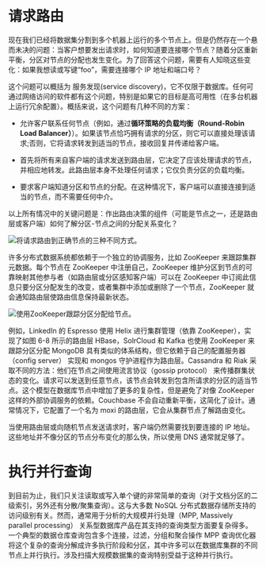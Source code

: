 # 请求路由

现在我们已经将数据集分割到多个机器上运行的多个节点上。但是仍然存在一个悬而未决的问题：当客户想要发出请求时，如何知道要连接哪个节点？随着分区重新平衡，分区对节点的分配也发生变化。为了回答这个问题，需要有人知晓这些变化：如果我想读或写键“foo”，需要连接哪个 IP 地址和端口号？

这个问题可以概括为 服务发现(service discovery)，它不仅限于数据库。任何可通过网络访问的软件都有这个问题，特别是如果它的目标是高可用性（在多台机器上运行冗余配置）。概括来说，这个问题有几种不同的方案：

- 允许客户联系任何节点（例如，通过**循环策略的负载均衡（Round-Robin Load Balancer）**）。如果该节点恰巧拥有请求的分区，则它可以直接处理该请求;否则，它将请求转发到适当的节点，接收回复并传递给客户端。

- 首先将所有来自客户端的请求发送到路由层，它决定了应该处理请求的节点，并相应地转发。此路由层本身不处理任何请求；它仅负责分区的负载均衡。

- 要求客户端知道分区和节点的分配。在这种情况下，客户端可以直接连接到适当的节点，而不需要任何中介。

以上所有情况中的关键问题是：作出路由决策的组件（可能是节点之一，还是路由层或客户端）如何了解分区-节点之间的分配关系变化？

![将请求路由到正确节点的三种不同方式。](https://s2.ax1x.com/2020/02/09/1hBqmD.md.png)

许多分布式数据系统都依赖于一个独立的协调服务，比如 ZooKeeper 来跟踪集群元数据。每个节点在 ZooKeeper 中注册自己，ZooKeeper 维护分区到节点的可靠映射其他参与者（如路由层或分区感知客户端）可以在 ZooKeeper 中订阅此信息只要分区分配发生的改变，或者集群中添加或删除了一个节点，ZooKeeper 就会通知路由层使路由信息保持最新状态。

![使用ZooKeeper跟踪分区分配给节点。](https://s2.ax1x.com/2020/02/09/1hD8AJ.png)

例如，LinkedIn 的 Espresso 使用 Helix 进行集群管理（依靠 ZooKeeper），实现了如图 6-8 所示的路由层 HBase，SolrCloud 和 Kafka 也使用 ZooKeeper 来跟踪分区分配 MongoDB 具有类似的体系结构，但它依赖于自己的配置服务器（config server） 实现和 mongos 守护进程作为路由层。Cassandra 和 Riak 采取不同的方法：他们在节点之间使用流言协议（gossip protocol） 来传播群集状态的变化。请求可以发送到任意节点，该节点会转发到包含所请求的分区的适当节点。这个模型在数据库节点中增加了更多的复杂性，但是避免了对像 ZooKeeper 这样的外部协调服务的依赖。Couchbase 不会自动重新平衡，这简化了设计。通常情况下，它配置了一个名为 moxi 的路由层，它会从集群节点了解路由变化。

当使用路由层或向随机节点发送请求时，客户端仍然需要找到要连接的 IP 地址。这些地址并不像分区的节点分布变化的那么快，所以使用 DNS 通常就足够了。

# 执行并行查询

到目前为止，我们只关注读取或写入单个键的非常简单的查询（对于文档分区的二级索引，另外还有分散/聚集查询）。这与大多数 NoSQL 分布式数据存储所支持的访问级别有关。然而，通常用于分析的大规模并行处理（MPP, Massively parallel processing） 关系型数据库产品在其支持的查询类型方面要复杂得多。一个典型的数据仓库查询包含多个连接，过滤，分组和聚合操作 MPP 查询优化器将这个复杂的查询分解成许多执行阶段和分区，其中许多可以在数据库集群的不同节点上并行执行。涉及扫描大规模数据集的查询特别受益于这种并行执行。
